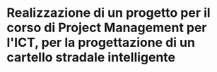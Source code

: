 # Realizzazione di un progetto per il corso di Project Management per l'ICT, per la progettazione di un cartello stradale intelligente
